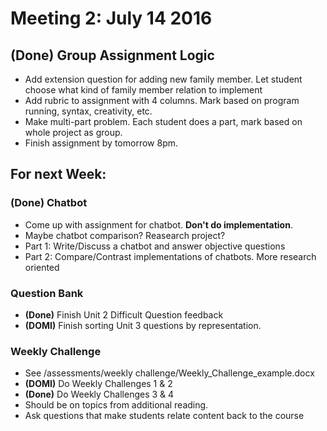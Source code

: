 # Meeting 2: July 14 2016

## **(Done)** Group Assignment Logic
* Add extension question for adding new family member. Let student choose what kind of family member relation to implement
* Add rubric to assignment with 4 columns. Mark based on program running, syntax, creativity, etc.
* Make multi-part problem. Each student does a part, mark based on whole project as group.
* Finish assignment by tomorrow 8pm.

## For next Week:

### **(Done)** Chatbot
* Come up with assignment for chatbot. **Don't do implementation**.
* Maybe chatbot comparison? Reasearch project?
* Part 1: Write/Discuss a chatbot and answer objective questions
* Part 2: Compare/Contrast implementations of chatbots. More research oriented

### Question Bank
* **(Done)** Finish Unit 2 Difficult Question feedback
* **(DOMI)** Finish sorting Unit 3 questions by representation.

### Weekly Challenge
* See /assessments/weekly challenge/Weekly_Challenge_example.docx
* **(DOMI)** Do Weekly Challenges 1 & 2
* **(Done)** Do Weekly Challenges 3 & 4
* Should be on topics from additional reading.
* Ask questions that make students relate content back to the course
